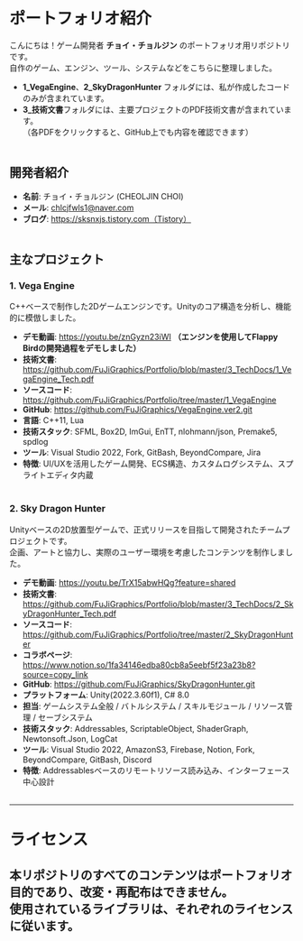 # ポートフォリオ紹介

こんにちは！ゲーム開発者 **チョイ・チョルジン** のポートフォリオ用リポジトリです。<br>
自作のゲーム、エンジン、ツール、システムなどをこちらに整理しました。<br>
- **1_VegaEngine**、**2_SkyDragonHunter** フォルダには、私が作成したコードのみが含まれています。
- **3_技術文書**フォルダには、主要プロジェクトのPDF技術文書が含まれています。<br>
（各PDFをクリックすると、GitHub上でも内容を確認できます）<br><br>

## 開発者紹介
- **名前**: チョイ・チョルジン (CHEOLJIN CHOI)
- **メール**: chlcjfwls1@naver.com
- **ブログ**: https://sksnxjs.tistory.com（Tistory）<br><br>

## 主なプロジェクト

### 1. Vega Engine
C++ベースで制作した2Dゲームエンジンです。Unityのコア構造を分析し、機能的に模倣しました。

- **デモ動画**: https://youtu.be/znGyzn23iWI **（エンジンを使用してFlappy Birdの開発過程をデモしました）**
- **技術文書**: https://github.com/FuJiGraphics/Portfolio/blob/master/3_TechDocs/1_VegaEngine_Tech.pdf
- **ソースコード**: https://github.com/FuJiGraphics/Portfolio/tree/master/1_VegaEngine
- **GitHub**: https://github.com/FuJiGraphics/VegaEngine.ver2.git
- **言語**: C++11, Lua
- **技術スタック**: SFML, Box2D, ImGui, EnTT, nlohmann/json, Premake5, spdlog
- **ツール**: Visual Studio 2022, Fork, GitBash, BeyondCompare, Jira
- **特徴**: UI/UXを活用したゲーム開発、ECS構造、カスタムログシステム、スプライトエディタ内蔵<br><br>

### 2. Sky Dragon Hunter
Unityベースの2D放置型ゲームで、正式リリースを目指して開発されたチームプロジェクトです。  
企画、アートと協力し、実際のユーザー環境を考慮したコンテンツを制作しました。

- **デモ動画**: https://youtu.be/TrX15abwHQg?feature=shared
- **技術文書**: https://github.com/FuJiGraphics/Portfolio/blob/master/3_TechDocs/2_SkyDragonHunter_Tech.pdf
- **ソースコード**: https://github.com/FuJiGraphics/Portfolio/tree/master/2_SkyDragonHunter
- **コラボページ**: https://www.notion.so/1fa34146edba80cb8a5eebf5f23a23b8?source=copy_link
- **GitHub**: https://github.com/FuJiGraphics/SkyDragonHunter.git
- **プラットフォーム**: Unity(2022.3.60f1), C# 8.0
- **担当**: ゲームシステム全般 / バトルシステム / スキルモジュール / リソース管理 / セーブシステム
- **技術スタック**: Addressables, ScriptableObject, ShaderGraph, Newtonsoft.Json, LogCat
- **ツール**: Visual Studio 2022, AmazonS3, Firebase, Notion, Fork, BeyondCompare, GitBash, Discord
- **特徴**: Addressablesベースのリモートリソース読み込み、インターフェース中心設計<br><br>

---

# ライセンス
本リポジトリのすべてのコンテンツはポートフォリオ目的であり、改変・再配布はできません。<br>
使用されているライブラリは、それぞれのライセンスに従います。<br><br> 
----

